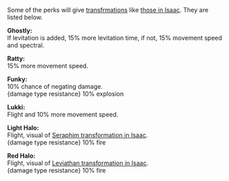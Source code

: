 Some of the perks will give [transfrmations](https://noita.wiki.gg/wiki/Transformations) like [those in Isaac](https://bindingofisaacrebirth.fandom.com/wiki/Transformations).
They are listed below.

**Ghostly:**
<br>
If levitation is added, 15% more levitation time, if not, 15% movement speed and spectral.

**Ratty:**
<br>
15% more movement speed.

**Funky:**
<br>
10% chance of negating damage.
<br>
{damage type resistance} 10% explosion

**Lukki:**
<br>
Flight and 10% more movement speed.

**Light Halo:**
<br>
Flight, visual of [Seraphim transformation in Isaac](https://bindingofisaacrebirth.fandom.com/wiki/Seraphim_(Transformation)).
<br>
{damage type resistance} 10% fire

**Red Halo:**
<br>
Flight, visual of [Leviathan transformation in Isaac](https://bindingofisaacrebirth.fandom.com/wiki/Leviathan).
<br>
{damage type resistance} 10% fire
